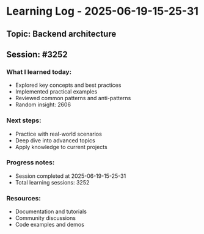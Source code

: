 # Learning Log - 2025-06-19-15-25-31

## Topic: Backend architecture
## Session: #3252

### What I learned today:
- Explored key concepts and best practices
- Implemented practical examples  
- Reviewed common patterns and anti-patterns
- Random insight: 2606

### Next steps:
- Practice with real-world scenarios
- Deep dive into advanced topics
- Apply knowledge to current projects

### Progress notes:
- Session completed at 2025-06-19-15-25-31
- Total learning sessions: 3252

### Resources:
- Documentation and tutorials
- Community discussions
- Code examples and demos
